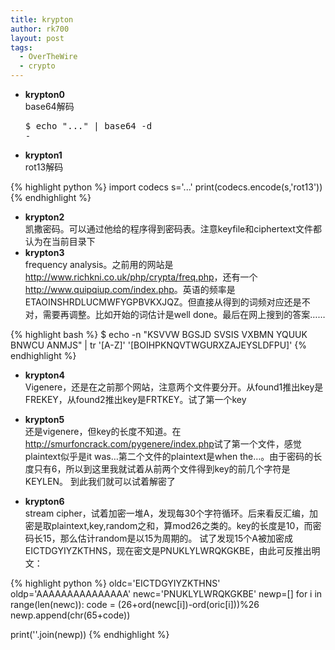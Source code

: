 ```yaml
---
title: krypton
author: rk700
layout: post
tags:
  - OverTheWire
  - crypto
---
```

*   **krypton0**  
    base64解码 <pre class="lang:sh decode:true " >$ echo "..." | base64 -d -</pre>

*   **krypton1**  
    rot13解码 
    
{% highlight python %}
import codecs
s='...'
print(codecs.encode(s,'rot13'))
{% endhighlight %}
    
    
*   **krypton2**  
    凯撒密码。可以通过他给的程序得到密码表。注意keyfile和ciphertext文件都认为在当前目录下
*   **krypton3**  
    frequency analysis。之前用的网站是<http://www.richkni.co.uk/php/crypta/freq.php>，还有一个<http://www.quipqiup.com/index.php>。英语的频率是ETAOINSHRDLUCMWFYGPBVKXJQZ。但直接从得到的词频对应还是不对，需要再调整。比如开始的词估计是well done。最后在网上搜到的答案…… 
    

{% highlight bash %} 
$ echo -n "KSVVW BGSJD SVSIS VXBMN YQUUK BNWCU ANMJS" | tr '[A-Z]' '[BOIHPKNQVTWGURXZAJEYSLDFPU]'
{% endhighlight %}

        
*   **krypton4**  
    Vigenere，还是在之前那个网站，注意两个文件要分开。从found1推出key是FREKEY，从found2推出key是FRTKEY。试了第一个key

*   **krypton5**  
    还是vigenere，但key的长度不知道。在<http://smurfoncrack.com/pygenere/index.php>试了第一个文件，感觉plaintext似乎是it was&#8230;第二个文件的plaintext是when the&#8230;。由于密码的长度只有6，所以到这里我就试着从前两个文件得到key的前几个字符是KEYLEN。 
    到此我们就可以试着解密了

*   **krypton6**  
    stream cipher，试着加密一堆A，发现每30个字符循环。后来看反汇编，加密是取plaintext,key,random之和，算mod26之类的。key的长度是10，而密码长15，那么估计random是以15为周期的。 
    试了发现15个A被加密成EICTDGYIYZKTHNS，现在密文是PNUKLYLWRQKGKBE，由此可反推出明文：
                
{% highlight python %}
oldc='EICTDGYIYZKTHNS'
oldp='AAAAAAAAAAAAAAA'
newc='PNUKLYLWRQKGKBE'
newp=[]
for i in range(len(newc)):
    code = (26+ord(newc[i])-ord(oric[i]))%26
    newp.append(chr(65+code))

print(''.join(newp))
{% endhighlight %}
                

